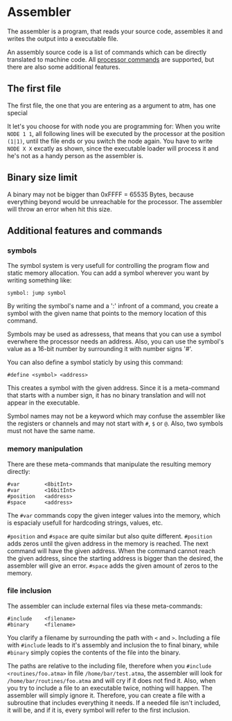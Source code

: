 # Assembler

The assembler is a program, that reads your source code, assembles it and writes
the output into a executable file.

An assembly source code is a list of commands which can be directly translated
to machine code. All [processor commands](ProcessorNode.md) are supported, but
there are also some additional features.

## The first file

The first file, the one that you are entering as a argument to atm, has one special

It let's you choose for with node you are programming for: When you write `NODE 1 1`,
all following lines will be executed by the processor at the position `(1|1)`, until
the file ends or you switch the node again. You have to write `NODE X X` excatly as shown,
since the executable loader will process it and he's not as a handy person as the assembler
is.

## Binary size limit

A binary may not be bigger than 0xFFFF = 65535 Bytes, because everything beyond would be
unreachable for the processor. The assembler will throw an error when hit this size.

## Additional features and commands

### symbols

The symbol system is very usefull for controlling the program flow and static
memory allocation. You can add a symbol wherever you want by writing something
like:
	
	symbol: jump symbol

By writing the symbol's name and a ':' infront of a command, you create a symbol
with the given name that points to the memory location of this command.

Symbols may be used as adressess, that means that you can use a symbol everwhere
the processor needs an address. Also, you can use the symbol's value as a 16-bit
number by surrounding it with number signs '#'.

You can also define a symbol staticly by using this command:

	#define <symbol> <address>

This creates a symbol with the given address. Since it is a meta-command that
starts with a number sign, it has no binary translation and will not appear in
the executable.

Symbol names may not be a keyword which may confuse the assembler like the
registers or channels and may not start with `#`, `$` or `@`. Also, two symbols
must not have the same name.

### memory manipulation

There are these meta-commands that manipulate the resulting memory directly:

	#var		<8bitInt>
	#var		<16bitInt>
	#position	<address>
	#space		<address>
	
The `#var` commands copy the given integer values into the memory, which is
espacialy usefull for hardcoding strings, values, etc.

`#position` and `#space` are quite similar but also quite different. `#position`
adds zeros until the given address in the memory is reached. The next command
will have the given address. When the command cannot reach the given address, 
since the starting address is bigger than the desired, the assembler will give
an error. `#space` adds the given amount of zeros to the memory.

### file inclusion

The assembler can include external files via these meta-commands:

	#include	<filename>
	#binary		<filename>

You clarify a filename by surrounding the path with `<` and `>`. Including a
file with `#include` leads to it's assembly and inclusion the to final binary,
while `#binary` simply copies the contents of the file into the binary.

The paths are relative to the including file, therefore when you `#include <routines/foo.atma>`
in file `/home/bar/test.atma`, the assembler will look for `/home/bar/routines/foo.atma`
and will cry if it does not find it. Also, when you try to include a file to
an executable twice, nothing will happen. The assembler will simply ignore it.
Therefore, you can create a file with a subroutine that includes everything
it needs. If a needed file isn't included, it will be, and if it is, every symbol
will refer to the first inclusion.
